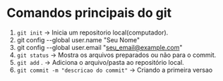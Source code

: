 # Comandos principais do git
1. `git init` -> Inicia um repositorio local(computador).
2. git config --global user.name "Seu Nome"
3. git config --global user.email "seu_email@example.com"
4. `git status` -> Mostra os arquivos preparados ou não para o commit.
5. `git add` . -> Adiciona o arquivo/pasta ao repositório local.
6. `git commit -m "descricao do commit"` -> Criando a primeira versao